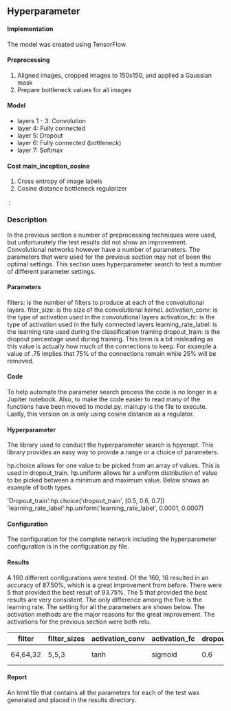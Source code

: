 ## Hyperparameter

#### Implementation
The model was created using TensorFlow.

#### Preprocessing
1. Aligned images, cropped images to 150x150, and applied a Gaussian mask
2. Prepare bottleneck values for all images

#### Model
* layers 1 - 3: Convolution
* layer 4: Fully connected
* layer 5: Dropout
* layer 6: Fully connected (bottleneck)
* layer 7: Softmax

#### Cost main_inception_cosine
1. Cross entropy of image labels
2. Cosine distance bottleneck regularizer

&nbsp;;
### Description

In the previous section a number of preprocessing techniques were used, but unfortunately the test results did not show an improvement. Convolutional networks however have a number of parameters. The parameters that were used for the previous section may not of been the optimal settings. This section uses hyperparameter search to test a number of different parameter settings.


#### Parameters
filters: is the number of filters to produce at each of the convolutional layers.
fiter_size: is the size of the convolutional kernel.
activation_conv: is the type of activation used in the convolutional layers
activation_fc: is the type of activation used in the fully connected layers
learning_rate_label: is the learning rate used during the classification training
dropout_train: is the dropout percentage used during training. This term is a bit misleading as this value is actually how much of the connections to keep. For example a value of .75 implies that 75% of the connections remain while 25% will be removed.

#### Code
To help automate the parameter search process the code is no longer in a Jupiter notebook. Also, to make the code easier to read many of the functions have been moved to model.py. main.py is the file to execute. Lastly, this version on is only using cosine distance as a regulator.

#### Hyperparameter
The library used to conduct the hyperparameter search is hpyeropt. This library provides an easy way to provide a range or a choice of parameters. 

hp.choice allows for one value to be picked from an array of values. This is used in dropout_train. hp.uniform allows for a uniform distribution of value to be picked between a minimum and maximum value. Below shows an example of both types.

'Dropout_train':hp.choice('dropout_train', [0.5, 0.6, 0.7])
'learning_rate_label':hp.uniform('learning_rate_label', 0.0001, 0.0007)


#### Configuration
The configuration for the complete network including the hyperparameter configuration is in the configuration.py file.


#### Results
A 160 different configurations were tested. Of the 160, 16 resulted in an accuracy of 87.50%, which is a great improvement from before. There were 5 that provided the best result of 93.75%. The 5 that provided the best results are very consistent. The only difference among the five is the learning rate. The setting for all the parameters are shown below. The activation methods are the major reasons for the great improvement. The activations for the previous section were both relu.


| filter 	| filter_sizes 	| activation_conv 	| activation_fc 	| dropout_train 	| learning_rate_label 	|
|----------	|--------------	|-----------------	|---------------	|---------------	|---------------------	|
| 64,64,32 	| 5,5,3 		| tanh 				| sigmoid			| 0.6 				| 0.000180 - 0.000203 	|

#### Report
An html file that contains all the parameters for each of the test was generated and placed in the results directory.
